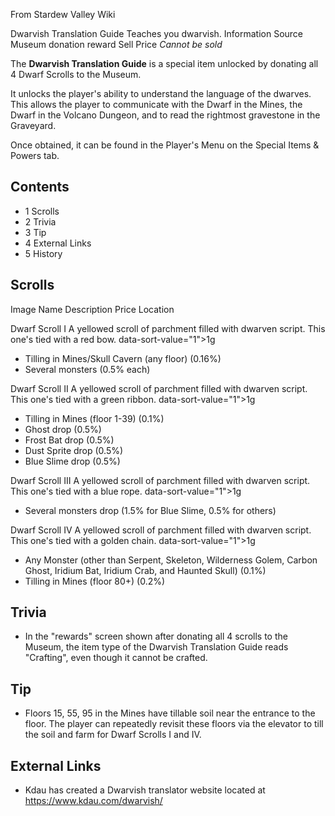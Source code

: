 From Stardew Valley Wiki

Dwarvish Translation Guide Teaches you dwarvish. Information Source Museum donation reward Sell Price *Cannot be sold*

The **Dwarvish Translation Guide** is a special item unlocked by donating all 4 Dwarf Scrolls to the Museum.

It unlocks the player's ability to understand the language of the dwarves. This allows the player to communicate with the Dwarf in the Mines, the Dwarf in the Volcano Dungeon, and to read the rightmost gravestone in the Graveyard.

Once obtained, it can be found in the Player's Menu on the Special Items &amp; Powers tab.

## Contents

- 1 Scrolls
- 2 Trivia
- 3 Tip
- 4 External Links
- 5 History

## Scrolls

Image Name Description Price Location

Dwarf Scroll I A yellowed scroll of parchment filled with dwarven script. This one's tied with a red bow. data-sort-value="1"&gt;1g

- Tilling in Mines/Skull Cavern (any floor) (0.16%)
- Several monsters (0.5% each)

Dwarf Scroll II A yellowed scroll of parchment filled with dwarven script. This one's tied with a green ribbon. data-sort-value="1"&gt;1g

- Tilling in Mines (floor 1-39) (0.1%)
- Ghost drop (0.5%)
- Frost Bat drop (0.5%)
- Dust Sprite drop (0.5%)
- Blue Slime drop (0.5%)

Dwarf Scroll III A yellowed scroll of parchment filled with dwarven script. This one's tied with a blue rope. data-sort-value="1"&gt;1g

- Several monsters drop (1.5% for Blue Slime, 0.5% for others)

Dwarf Scroll IV A yellowed scroll of parchment filled with dwarven script. This one's tied with a golden chain. data-sort-value="1"&gt;1g

- Any Monster (other than Serpent, Skeleton, Wilderness Golem, Carbon Ghost, Iridium Bat, Iridium Crab, and Haunted Skull) (0.1%)
- Tilling in Mines (floor 80+) (0.2%)

## Trivia

- In the "rewards" screen shown after donating all 4 scrolls to the Museum, the item type of the Dwarvish Translation Guide reads "Crafting", even though it cannot be crafted.

## Tip

- Floors 15, 55, 95 in the Mines have tillable soil near the entrance to the floor. The player can repeatedly revisit these floors via the elevator to till the soil and farm for Dwarf Scrolls I and IV.

## External Links

- Kdau has created a Dwarvish translator website located at https://www.kdau.com/dwarvish/